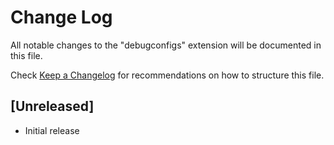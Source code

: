 # Change Log

All notable changes to the "debugconfigs" extension will be documented in this file.

Check [Keep a Changelog](http://keepachangelog.com/) for recommendations on how to structure this file.

## [Unreleased]

- Initial release
